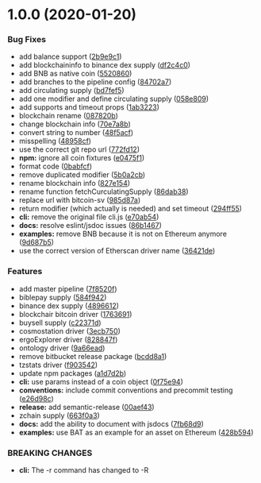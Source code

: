 # 1.0.0 (2020-01-20)


### Bug Fixes

* add balance support ([2b9e9c1](https://bitbucket.org/trinarydigital/supplies/commits/2b9e9c174f0ab1e6855d96a20c1d8084a55824b0))
* add blockchaininfo to binance dex supply ([df2c4c0](https://bitbucket.org/trinarydigital/supplies/commits/df2c4c01775a5d4fc23dda0d75413053616ac452))
* add BNB as native coin ([5520860](https://bitbucket.org/trinarydigital/supplies/commits/55208601254aba753a3a15bf05e795ef5c793c85))
* add branches to the pipeline config ([84702a7](https://bitbucket.org/trinarydigital/supplies/commits/84702a700496232cddc0304524d84e154a781bfe))
* add circulating supply ([bd7fef5](https://bitbucket.org/trinarydigital/supplies/commits/bd7fef508b2c0c13d5747cf5b59c2ab633abe039))
* add one modifier and define circulating supply ([058e809](https://bitbucket.org/trinarydigital/supplies/commits/058e80985fa78d0f69c6146c2b6d984e67483c46))
* add supports and timeout props ([1ab3223](https://bitbucket.org/trinarydigital/supplies/commits/1ab32230bd3a4d82ebd1fe1772f9b1a7ec624f04))
* blockchain rename ([087820b](https://bitbucket.org/trinarydigital/supplies/commits/087820b35db084af27df6886289b2a0301a46d43))
* change blockchain info ([70e7a8b](https://bitbucket.org/trinarydigital/supplies/commits/70e7a8bc45a05ec3ea60b6c2542d5bc8b4615770))
* convert string to number ([48f5acf](https://bitbucket.org/trinarydigital/supplies/commits/48f5acfa416655a9975319bbd99bfad7b0c9e758))
* misspelling ([48958cf](https://bitbucket.org/trinarydigital/supplies/commits/48958cf8d819f8a4c1769ee15bb3cc4b9151ec50))
* use the correct git repo url ([772fd12](https://bitbucket.org/trinarydigital/supplies/commits/772fd12fc1d3fa7f09b39214f4f3c93348b58baf))
* **npm:** ignore all coin fixtures ([e0475f1](https://bitbucket.org/trinarydigital/supplies/commits/e0475f1fdef7d65c16bbd2b783420cbda9320453))
* format code ([0babfcf](https://bitbucket.org/trinarydigital/supplies/commits/0babfcf62e8344f253c969ecf195c007c6cb3396))
* remove duplicated modifier ([5b0a2cb](https://bitbucket.org/trinarydigital/supplies/commits/5b0a2cb3550d2da91c6d359dbaa374527a3c5343))
* rename blockchain info ([827e154](https://bitbucket.org/trinarydigital/supplies/commits/827e1548a659815fd8e29d648fcc4b1abded8ddc))
* rename function fetchCurculatingSupply ([86dab38](https://bitbucket.org/trinarydigital/supplies/commits/86dab38e785f61eb16085ac87921267378120cde))
* replace url with bitcoin-sv ([985d87a](https://bitbucket.org/trinarydigital/supplies/commits/985d87afaa9b7e9c916bc6b341ed2f023a2f6d14))
* return modifier (which actually is needed) and set timeout ([294ff55](https://bitbucket.org/trinarydigital/supplies/commits/294ff55218c5c416b8acbc5aa2bdd416bb285839))
* **cli:** remove the original file cli.js ([e70ab54](https://bitbucket.org/trinarydigital/supplies/commits/e70ab54b036b2f42e070db44153e7688708b7b1b))
* **docs:** resolve eslint/jsdoc issues ([86b1467](https://bitbucket.org/trinarydigital/supplies/commits/86b146727de3aa518854e235dde0609880e15e0f))
* **examples:** remove BNB because it is not on Ethereum anymore ([9d687b5](https://bitbucket.org/trinarydigital/supplies/commits/9d687b5ca9d1e376f584add3596a18021d502824))
* use the correct version of Etherscan driver name ([36421de](https://bitbucket.org/trinarydigital/supplies/commits/36421de5524eccb6b28059c8e55ffd593f184088))


### Features

* add master pipeline ([7f8520f](https://bitbucket.org/trinarydigital/supplies/commits/7f8520f13db90c431a0439f3ede7994eb8444570))
* biblepay supply ([584f942](https://bitbucket.org/trinarydigital/supplies/commits/584f942d5c8c659bb75c4f84e328f70b17002e05))
* binance dex supply ([4896612](https://bitbucket.org/trinarydigital/supplies/commits/489661293fc2acaf2c2e96a0ab14c0014fa8a000))
* blockchair bitcoin driver ([1763691](https://bitbucket.org/trinarydigital/supplies/commits/176369114ab5fc091f0be2236a7c70a8af6cbda1))
* buysell supply ([c22371d](https://bitbucket.org/trinarydigital/supplies/commits/c22371dd2ac730a3f41b70715f21e82a5937cab0))
* cosmostation driver ([3ecb750](https://bitbucket.org/trinarydigital/supplies/commits/3ecb7504b958d2475024aca936d695c29ad0b7f9))
* ergoExplorer driver ([828847f](https://bitbucket.org/trinarydigital/supplies/commits/828847f679e4bb6da467efabd4fc1985ecaa9cb4))
* ontology driver ([9a66ead](https://bitbucket.org/trinarydigital/supplies/commits/9a66eadde5795f8eb8d2fafa00bd321de49bc423))
* remove bitbucket release package ([bcdd8a1](https://bitbucket.org/trinarydigital/supplies/commits/bcdd8a1f6270cb8f30d7aaf452ed2741e53ef9a4))
* tzstats driver ([f903542](https://bitbucket.org/trinarydigital/supplies/commits/f9035426106d2c96d9c5e49b7db9adfcb4000a3b))
* update npm packages ([a1d7d2b](https://bitbucket.org/trinarydigital/supplies/commits/a1d7d2bb6fe598dd775078639193fdd3200e4d50))
* **cli:** use params instead of a coin object ([0f75e94](https://bitbucket.org/trinarydigital/supplies/commits/0f75e94ece8613cb007d59c9cd21489978f371a5))
* **conventions:** include commit conventions and precommit testing ([e26d98c](https://bitbucket.org/trinarydigital/supplies/commits/e26d98cb72d2b2e46f920f867a400941b4ad4668))
* **release:** add semantic-release ([00aef43](https://bitbucket.org/trinarydigital/supplies/commits/00aef439f34a7152f333b8234a6a53e9e4746cec))
* zchain supply ([663f0a3](https://bitbucket.org/trinarydigital/supplies/commits/663f0a327fa793f63fb565eb7752d176958cf743))
* **docs:** add the ability to document with jsdocs ([7fb68d9](https://bitbucket.org/trinarydigital/supplies/commits/7fb68d9fdeebe32d47d501468167cb45d9b32731))
* **examples:** use BAT as an example for an asset on Ethereum ([428b594](https://bitbucket.org/trinarydigital/supplies/commits/428b594ee147e16e99765c8678c992c4a872ed45))


### BREAKING CHANGES

* **cli:** The -r command has changed to -R
